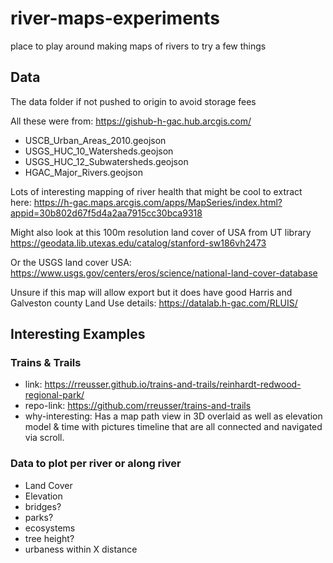 # river-maps-experiments
place to play around making maps of rivers to try a few things

## Data

The data folder if not pushed to origin to avoid storage fees

All these were from: https://gishub-h-gac.hub.arcgis.com/
- USCB_Urban_Areas_2010.geojson
- USGS_HUC_10_Watersheds.geojson
- USGS_HUC_12_Subwatersheds.geojson
- HGAC_Major_Rivers.geojson

Lots of interesting mapping of river health that might be cool to extract here: https://h-gac.maps.arcgis.com/apps/MapSeries/index.html?appid=30b802d67f5d4a2aa7915cc30bca9318

Might also look at this 100m resolution land cover of USA from UT library https://geodata.lib.utexas.edu/catalog/stanford-sw186vh2473

Or the USGS land cover USA: https://www.usgs.gov/centers/eros/science/national-land-cover-database

Unsure if this map will allow export but it does have good Harris and Galveston county Land Use details: https://datalab.h-gac.com/RLUIS/

## Interesting Examples

### Trains & Trails
- link: https://rreusser.github.io/trains-and-trails/reinhardt-redwood-regional-park/
- repo-link: https://github.com/rreusser/trains-and-trails
- why-interesting: Has a map path view in 3D overlaid as well as elevation model & time with pictures timeline that are all connected and navigated via scroll. 


### Data to plot per river or along river
- Land Cover
- Elevation
- bridges?
- parks?
- ecosystems
- tree height?
- urbaness within X distance
